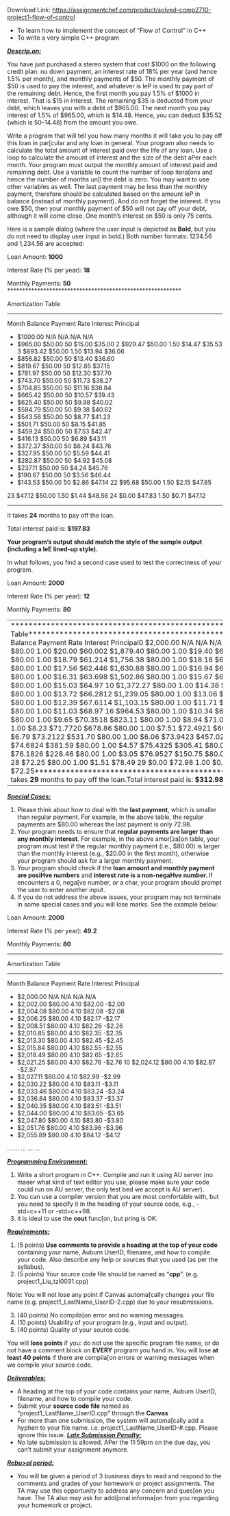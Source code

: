 Download Link: https://assignmentchef.com/product/solved-comp2710-project1-flow-of-control
<br>



<ul>

 <li>To learn how to implement the concept of “Flow of Control” in C++</li>

 <li>To write a very simple C++ program</li>

</ul>

<strong><em><u>Descrip.on:</u> </em></strong>

You have just purchased a stereo system that cost $1000 on the following credit plan: no down payment, an interest rate of 18% per year (and hence 1.5% per month), and monthly payments of $50. The monthly payment of $50 is used to pay the interest, and whatever is leP is used to pay part of the remaining debt. Hence, the first month you pay 1.5% of $1000 in interest. That is $15 in interest. The remaining $35 is deducted from your debt, which leaves you with a debt of $965.00. The next month you pay interest of 1.5% of $965.00, which is $14.48. Hence, you can deduct $35.52 (which is $50–$14.48) from the amount you owe.

Write a program that will tell you how many months it will take you to pay off this loan in par[cular and any loan in general. Your program also needs to calculate the total amount of interest paid over the life of any loan. Use a loop to calculate the amount of interest and the size of the debt aPer each month. Your program must output the monthly amount of interest paid and remaining debt. Use a variable to count the number of loop itera[ons and hence the number of months un[l the debt is zero. You may want to use other variables as well. The last payment may be less than the monthly payment, therefore should be calculated based on the amount leP in balance (instead of monthly payment). And do not forget the interest. If you owe $50, then your monthly payment of $50 will not pay off your debt, although it will come close. One month’s interest on $50 is only 75 cents.

Here is a sample dialog (where the user input is depicted as <strong>Bold</strong>, but you do not need to display user input in bold.) Both number formats: 1234.56 and 1,234.56 are accepted:




Loan Amount: <strong>1000</strong>

Interest Rate (% per year): <strong>18</strong>

Monthly Payments: <strong>50 </strong>**********************************************************

Amortization Table

**********************************************************

Month Balance   Payment         Rate Interest   Principal

<ul>

 <li>$1000.00 N/A         N/A   N/A       N/A</li>

 <li>$965.00 $50.00      50 $15.00     $35.00 2      $929.47   $50.00       1.50 $14.47     $35.53 3      $893.42   $50.00 1.50 $13.94     $36.06</li>

 <li>$856.82 $50.00      50 $13.40     $36.60</li>

 <li>$819.67 $50.00      50 $12.85     $37.15</li>

 <li>$781.97 $50.00      50 $12.30     $37.70</li>

 <li>$743.70 $50.00      50 $11.73     $38.27</li>

 <li>$704.85 $50.00      50 $11.16     $38.84</li>

 <li>$665.42 $50.00      50 $10.57     $39.43</li>

 <li>$625.40 $50.00      50 $9.98     $40.02</li>

 <li>$584.79 $50.00      50 $9.38     $40.62</li>

 <li>$543.56 $50.00      50 $8.77     $41.23</li>

 <li>$501.71 $50.00      50 $8.15     $41.85</li>

 <li>$459.24 $50.00      50 $7.53     $42.47</li>

 <li>$416.13 $50.00      50 $6.89     $43.11</li>

 <li>$372.37 $50.00      50 $6.24     $43.76</li>

 <li>$327.95 $50.00      50 $5.59     $44.41</li>

 <li>$282.87 $50.00      50 $4.92     $45.08</li>

 <li>$237.11 $50.00      50 $4.24     $45.76</li>

 <li>$190.67 $50.00      50 $3.56     $46.44</li>

 <li>$143.53 $50.00      50 $2.86     $47.14 22      $95.68   $50.00     1.50 $2.15     $47.85</li>

</ul>

23   $47.12   $50.00   1.50 $1.44     $48.56 24      $0.00   $47.83    1.50 $0.71     $47.12

**********************************************************

It takes <strong>24</strong> months to pay off the loan.

Total interest paid is: <strong>$197.83</strong>

<strong>Your program’s output should match the style of the sample output (including a leE lined-up style). </strong>

In what follows, you find a second case used to test the correctness of your program.




Loan Amount: <strong>2000</strong>

Interest Rate (% per year): <strong>12</strong>

Monthly Payments: <strong>80</strong>




<table width="576">

 <tbody>

  <tr>

   <td width="576">********************************************************Amortization Table********************************************************Month Balance             Payment Rate Interest Principal0        $2,000.00   N/A   N/A   N/A     N/A1        $1,940.00   $80.00 1.00 $20.00   $60.002        $1,879.40   $80.00 1.00 $19.40   $60.603        $1,818.19   $80.00 1.00 $18.79   $61.214        $1,756.38   $80.00 1.00 $18.18   $61.825        $1,693.94   $80.00 1.00 $17.56   $62.446        $1,630.88   $80.00 1.00 $16.94   $63.067        $1,567.19   $80.00 1.00 $16.31   $63.698        $1,502.86   $80.00 1.00 $15.67   $64.339        $1,437.89   $80.00 1.00 $15.03   $64.97 10       $1,372.27   $80.00 1.00 $14.38   $65.6211       $1,305.99   $80.00 1.00 $13.72   $66.2812       $1,239.05   $80.00 1.00 $13.06   $66.9413       $1,171.44   $80.00 1.00 $12.39   $67.6114       $1,103.15   $80.00 1.00 $11.71   $68.2915       $1,034.19 $80.00 1.00 $11.03   $68.97 16 $964.53  $80.00 1.00 $10.34   $69.66 17 $894.17  $80.00 1.00 $9.65   $70.3518       $823.11     $80.00 1.00 $8.94   $71.0619       $751.35     $80.00 1.00 $8.23   $71.7720       $678.86     $80.00 1.00 $7.51   $72.4921       $605.65     $80.00 1.00 $6.79   $73.2122       $531.70     $80.00 1.00 $6.06   $73.9423       $457.02     $80.00 1.00 $5.32   $74.6824       $381.59     $80.00 1.00 $4.57   $75.4325       $305.41     $80.00 1.00 $3.82   $76.1826       $228.46     $80.00 1.00 $3.05   $76.9527       $150.75     $80.00 1.00 $2.28   $77.72 28       $72.25      $80.00 1.00 $1.51   $78.49 29       $0.00       $72.98 1.00 $0.72   $72.25********************************************************It takes <strong>29</strong> months to pay off the loan.Total interest paid is: <strong>$312.98</strong></td>

  </tr>

 </tbody>

</table>

<strong><em><u>Special Cases:</u> </em></strong>

<ol>

 <li>Please think about how to deal with the <strong>last payment</strong>, which is smaller than regular payment. For example, in the above table, the regular payments are $80.00 whereas the last payment is only 72.98.</li>

 <li>Your program needs to ensure that <strong>regular payments are larger than any monthly interest</strong>. For example, in the above amor[za[on table, your program must test if the regular monthly payment (i.e., $80.00) is larger than the monthly interest (e.g., $20.00 in the first month), otherwise your program should ask for a larger monthly payment.</li>

 <li>Your program should check if the <strong>loan amount and monthly payment are posiHve numbers</strong> and <strong>interest rate is a non-negaHve number. </strong>If encounters a 0, nega[ve number, or a char, your program should prompt the user to enter another input.</li>

 <li>If you do not address the above issues, your program may not terminate in some special cases and you will lose marks. See the example below:</li>

</ol>

<strong><em> </em></strong>

Loan Amount: <strong>2000</strong>

Interest Rate (% per year): <strong>49.2</strong>

Monthly Payments: <strong>80 </strong>

********************************************************

Amortization Table

********************************************************

Month Balance           Payment Rate Interest Principal

<ul>

 <li>$2,000.00 N/A   N/A   N/A     N/A</li>

 <li>$2,002.00 $80.00 4.10 $82.00   -$2.00</li>

 <li>$2,004.08 $80.00 4.10 $82.08   -$2.08</li>

 <li>$2,006.25 $80.00 4.10 $82.17   -$2.17</li>

 <li>$2,008.51 $80.00 4.10 $82.26   -$2.26</li>

 <li>$2,010.85 $80.00 4.10 $82.35   -$2.35</li>

 <li>$2,013.30 $80.00 4.10 $82.45   -$2.45</li>

 <li>$2,015.84 $80.00 4.10 $82.55   -$2.55</li>

 <li>$2,018.49 $80.00 4.10 $82.65   -$2.65</li>

 <li>$2,021.25 $80.00 4.10 $82.76   -$2.76 10      $2,024.12   $80.00 4.10 $82.87   -$2.87</li>

 <li>$2,027.11 $80.00 4.10 $82.99   -$2.99</li>

 <li>$2,030.22 $80.00 4.10 $83.11   -$3.11</li>

 <li>$2,033.46 $80.00 4.10 $83.24   -$3.24</li>

 <li>$2,036.84 $80.00 4.10 $83.37   -$3.37</li>

 <li>$2,040.35 $80.00 4.10 $83.51   -$3.51</li>

 <li>$2,044.00 $80.00 4.10 $83.65   -$3.65</li>

 <li>$2,047.80 $80.00 4.10 $83.80   -$3.80</li>

 <li>$2,051.76 $80.00 4.10 $83.96   -$3.96</li>

 <li>$2,055.89 $80.00 4.10 $84.12   -$4.12</li>

</ul>

…   …              …             …       …

<strong>  </strong>

<strong><em><u>Programming Environment:</u> </em></strong>

<ol>

 <li>Write a short program in C++. Compile and run it using AU server (no maeer what kind of text editor you use, please make sure your code could run on AU server, the only test bed we accept is AU server).</li>

 <li>You can use a compiler version that you are most comfortable with, but you need to specify it in the heading of your source code, e.g., -std=c++11 or -std=c++98.</li>

 <li>it is ideal to use the <strong>cout</strong> func[on, but pring is OK.</li>

</ol>

<strong><em><u>Requirements:</u> </em></strong>

<ol>

 <li>(5 points)<strong> Use comments to provide a heading at the top of your code</strong> containing your name, Auburn UserID, filename, and how to compile your code. Also describe any help or sources that you used (as per the syllabus).</li>

 <li>(5 points) Your source code file should be named as “<strong>cpp</strong>”. (e.g. project1_Liu_tzl0031.cpp)</li>

</ol>

Note: You will not lose any point if Canvas automa[cally changes your file name (e.g. project1_LastName_UserID-2.cpp) due to your resubmissions.

<ol start="3">

 <li>(40 points) No compila[on error and no warning messages.</li>

 <li>(10 points) Usability of your program (e.g., input and output).</li>

 <li>(40 points) Quality of your source code.</li>

</ol>

You will <strong>lose points</strong> if you: do not use the specific program file name, or do not have a comment block on <strong>EVERY</strong> program you hand in. You will lose <strong>at least 40 points</strong> if there are compila[on errors or warning messages when we compile your source code.

<strong><em><u>Deliverables:</u> </em></strong>

<ul>

 <li>A heading at the top of your code contains your name, Auburn UserID, filename, and how to compile your code.</li>

 <li>Submit your <strong>source code file</strong> named as “project1_LastName_UserID.cpp” through the <strong>Canvas</strong></li>

 <li>For more than one submission, the system will automa[cally add a hyphen to your file name. i.e. project1_LastName_UserID-#.cpp. Please ignore this issue. <strong><em><u>Late Submission Penalty:</u> </em></strong></li>

 <li>No late submission is allowed. APer the 11:59pm on the due day, you can’t submit your assignment anymore.</li>

</ul>

<strong><em><u>Rebu&gt;al period:</u> </em></strong>

<ul>

 <li>You will be given a period of 3 business days to read and respond to the comments and grades of your homework or project assignments. The TA may use this opportunity to address any concern and ques[on you have. The TA also may ask for addi[onal informa[on from you regarding your homework or project.</li>

</ul>